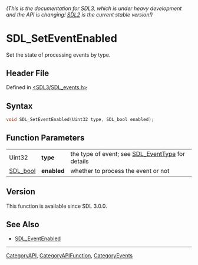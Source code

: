 ###### (This is the documentation for SDL3, which is under heavy development and the API is changing! [SDL2](https://wiki.libsdl.org/SDL2/) is the current stable version!)
# SDL_SetEventEnabled

Set the state of processing events by type.

## Header File

Defined in [<SDL3/SDL_events.h>](https://github.com/libsdl-org/SDL/blob/main/include/SDL3/SDL_events.h)

## Syntax

```c
void SDL_SetEventEnabled(Uint32 type, SDL_bool enabled);
```

## Function Parameters

|                      |             |                                                                   |
| -------------------- | ----------- | ----------------------------------------------------------------- |
| Uint32               | **type**    | the type of event; see [SDL_EventType](SDL_EventType) for details |
| [SDL_bool](SDL_bool) | **enabled** | whether to process the event or not                               |

## Version

This function is available since SDL 3.0.0.

## See Also

- [SDL_EventEnabled](SDL_EventEnabled)

----
[CategoryAPI](CategoryAPI), [CategoryAPIFunction](CategoryAPIFunction), [CategoryEvents](CategoryEvents)

